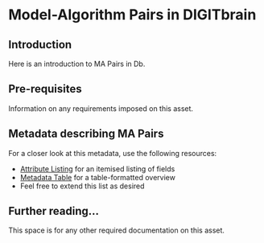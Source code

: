 # Model-Algorithm Pairs in DIGITbrain

## Introduction

Here is an introduction to MA Pairs in Db.

## Pre-requisites

Information on any requirements imposed on this asset.

## Metadata describing MA Pairs

For a closer look at this metadata, use the following resources:

- [Attribute Listing](attributes/ma_pair.md) for an itemised listing of fields
- [Metadata Table](tables/ma_pair.md) for a table-formatted overview
- Feel free to extend this list as desired

## Further reading...

This space is for any other required documentation on this asset.
